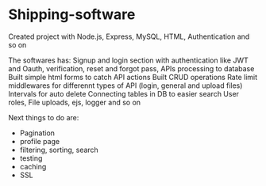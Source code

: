 # Shipping-software
Created project with Node.js, Express, MySQL, HTML, Authentication and so on

The softwares has:
Signup and login section with authentication like JWT and Oauth, verification, reset and forgot pass, APIs processing to database
Built simple html forms to catch API actions
Built CRUD operations
Rate limit middlewares for differennt types of API (login, general and upload files)
Intervals for auto delete
Connecting tables in DB to easier search
User roles, File uploads, ejs, logger and so on

Next things to do are:
- Pagination
- profile page
- filtering, sorting, search
- testing
- caching
- SSL
